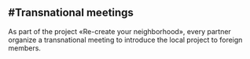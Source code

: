 #Transnational meetings
---
As part of the project «Re-create your neighborhood», every partner organize a transnational meeting to introduce the local project to foreign members.